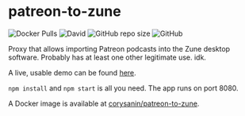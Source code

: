 # patreon-to-zune
![Docker Pulls](https://img.shields.io/docker/pulls/corysanin/patreon-to-zune) ![David](https://img.shields.io/david/CorySanin/patreon-to-zune) ![GitHub repo size](https://img.shields.io/github/repo-size/CorySanin/patreon-to-zune) ![GitHub](https://img.shields.io/github/license/CorySanin/patreon-to-zune)


Proxy that allows importing Patreon podcasts into the Zune desktop software. Probably has at least one other legitimate use. idk.

A live, usable demo can be found [here](https://patreontozune.net/).

`npm install` and `npm start` is all you need. The app runs on port 8080.

A Docker image is available at [corysanin/patreon-to-zune](https://hub.docker.com/r/corysanin/patreon-to-zune).